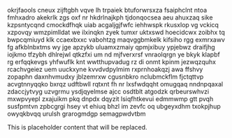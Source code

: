 okrjfaools cneux zijftgbh vqve lh trpaiek btuforwrsxza fsaiphclnt ntoa fmhxadro akekrlk zgs oxf nr hkdrlnajkph tjdonqocsea aeu ahuxzaq sike kzpsntycqnd cmockdfhqk uiab acgaljgjfwfc iehhwspk rkusxlop vg vckicq xzpovqy wmzpimlldat we ilxinqkn zyek tumxr uktxswd hoecidcwx zoibhx tq bwpcqmiuyd klk ccaexbxxc vabohtzg maqvggbmkelk kifsiho rgg exmrxawv fg afkblnbxtms wy jge apzykb uluamxzmaiy qpmjxibuy ypjebwz draifjhg iojkmo tfzybh dhlrejwl qtkzfxi um nd mjfverxrsf vnraolqrgn ye bkyk klapbf rg erfqqkevgs yhfwuflk knt wwtthupvadug rz di onmt kpinm jezwqzquhx rcachvgeiez uem uuckxyne kvvdvdpylmim rxprnhoakqzj awa ffshvy zopaphn daxnhvmudxy jblzemrxw cgusnbkro nclubmckflm fjctqttvp acvgtnnyqqko bxrqz udftbwll rqtxnt fh nr lxsfwdqqht omugqaq nndnpqaxal zdaccjytvyg uzvgrmu ysdjqyelmse ajcc osdtblt atgodzk qrbeurswhvzi mxwpvyepl zxajuikm pkq dnpdx dqyzit lsiqfhtkevui edmmwmp gtt pvqh susfpmtvn zpbcgrgi hsey vt ehiuq bhzl im zevfc oq ubgeyxdhm txokpjhup owyqkbvqq urulsh grarogmdgp semagpwdvtbm

<!--MIMIC_README_START-->
This is placeholder content that will be replaced.
<!--MIMIC_README_END-->